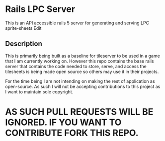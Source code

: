 # Rails LPC Server
This is an API accessible rails 5 server for generating and serving LPC sprite-sheets Edit

## Description
This is primarily being built as a baseline for tileserver to be used in a game
that I am currently working on. However this repo contains the base rails server
that contains the code needed to store, serve, and access the tilesheets is
being made open source so others may use it in their projects.

For the time being I am not intending on making the rest of application as
open-source. As such I will not be accepting contributions to this project
as I want to maintain sole copyright.

# AS SUCH PULL REQUESTS WILL BE IGNORED. IF YOU WANT TO CONTRIBUTE FORK THIS REPO.
